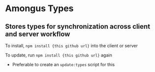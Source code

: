 # Amongus Types

## Stores types for synchronization across client and server workflow

To install, `npm install {this github url}` into the client or server

To update, run `npm install {this github url}` again

- Preferable to create an `update:types` script for this
